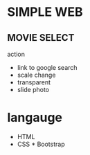# SIMPLE WEB 
## MOVIE SELECT 
action
- link to google search
- scale change
- transparent
- slide photo

# langauge
- HTML
- CSS * Bootstrap
